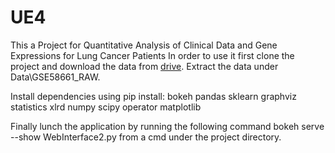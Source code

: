 # UE4
This a Project for Quantitative Analysis of Clinical Data and Gene Expressions for Lung Cancer Patients 
In order to use it first clone the project and download the data from [drive](https://drive.google.com/open?id=1rE8XppStS-bem7YlrABIIDjoS-Ep5tCC). Extract the data under Data\GSE58661_RAW.

Install dependencies using pip install: bokeh pandas sklearn graphviz statistics xlrd numpy scipy operator matplotlib

Finally lunch the application by running the following command bokeh serve --show WebInterface2.py from a cmd under the project directory.
